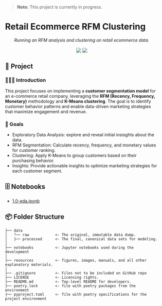 > **Note:** This project is currently in progress.

# Retail Ecommerce RFM Clustering 

<div align="center">
  <em>Running an RFM analysis and clustering on retail ecommerce data.</em>
</div>

<br>

<div align="center">
<img src="https://img.shields.io/badge/python-3670A0?style=for-the-badge&logo=python&logoColor=ffdd54">
<img src="https://img.shields.io/badge/scikit--learn-%23F7931E.svg?style=for-the-badge&logo=scikit-learn&logoColor=white">
</div>

## 📖 Project

### 👨🏻‍🏫 Introduction

This project focuses on implementing a **customer segmentation model** for an e-commerce retail company, leveraging the **RFM (Recency, Frequency, Monetary)** methodology and **K-Means clustering**. The goal is to identify customer behavior patterns and enable data-driven marketing strategies that maximize engagement and revenue.

### 🎯 Goals

- Exploratory Data Analysis: explore and reveal initial insisghts about the data.
- RFM Segmentation: Calculate recency, frequency, and monetary values for customer ranking.
- Clustering: Apply K-Means to group customers based on their purchasing behavior.
- Insights: Provide actionable insights to optimize marketing strategies for each customer segment.

## 🗄 Notebooks

- [1.0-eda.ipynb](notebooks/1.0-eda.ipynb)

## 📦 Folder Structure

    ├── data
    │   └── raw            <- The original, immutable data dump.
    │   ├── processed      <- The final, canonical data sets for modeling.
    │
    ├── notebooks          <- Jupyter notebooks used during the development
    │
    ├── resources          <- figures, images, manuals, and all other explanatory materials.
    │
    ├── .gitignore         <- Files not to be included on GitHub repo
    ├── LICENSE            <- Licensing rights.
    ├── README.md          <- Top-level README for developers.
    ├── poetry.lock        <- file with poetry packages from the environment
    ├── pyproject.toml     <- file with poetry specifications for the project environment